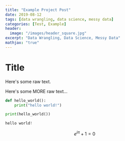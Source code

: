 ```yaml
---
title: "Example Project Post"
date: 2019-08-12
tags: [data wrangling, data science, messy data]
categories: [Test, Example]
header:
  image: "/images/header_square.jpg"
excerpt: "Data Wrangling, Data Science, Messy Data"
mathjax: "true"
---
```


# Title

Here's some raw text.

Here's some MORE raw text...


```python
def hello_world():
    print("hello world!")

print(hello_world())
```

```python
hello world!
```

$$e^{i\pi} +1 = 0$$